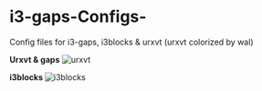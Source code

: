 # i3-gaps-Configs-
Config files for i3-gaps, i3blocks &amp; urxvt
(urxvt colorized by wal)

<b>Urxvt & gaps</b>
![urxvt](https://github.com/Pr0xe/i3-gaps-Configs/blob/master/urxvt/desktop.png)

<b>i3blocks </b>
![i3blocks](https://github.com/Pr0xe/i3-gaps-Configs/blob/master/i3configs/i3blocks/i3blocks.png)


